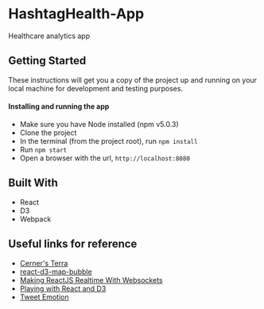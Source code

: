 # HashtagHealth-App

Healthcare analytics app

## Getting Started

These instructions will get you a copy of the project up and running on your
local machine for development and testing purposes.


#### Installing and running the app

* Make sure you have Node installed (npm v5.0.3)
* Clone the project
* In the terminal (from the project root), run `npm install`
* Run `npm start`
* Open a browser with the url, `http://localhost:8080`


## Built With
* React
* D3
* Webpack


## Useful links for reference 
* [Cerner's Terra](https://github.com/cerner/terra-core)
* [react-d3-map-bubble](https://github.com/react-d3/react-d3-map-bubble)
* [Making ReactJS Realtime With Websockets](https://blog.pusher.com/making-reactjs-realtime-with-websockets/)
* [Playing with React and D3](https://github.com/freddyrangel/playing-with-react-and-d3)
* [Tweet Emotion](https://blog.twitter.com/developer/en_us/a/2014/tweet-emotion-real-time-tweet-analysis-with-pubnub-data-stream.html)
